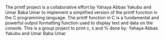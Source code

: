 The printf project is a collaborative effort by Yahaya Abbas Yakubu and Umar Baba Umar to implement a simplified version of the printf function in the C programming language. The printf function in C is a fundamental and powerful output formatting function used to display text and data on the console. This is a group project to print c, s and % done by: Yahaya Abbas Yakubu and Umar Baba Umar
